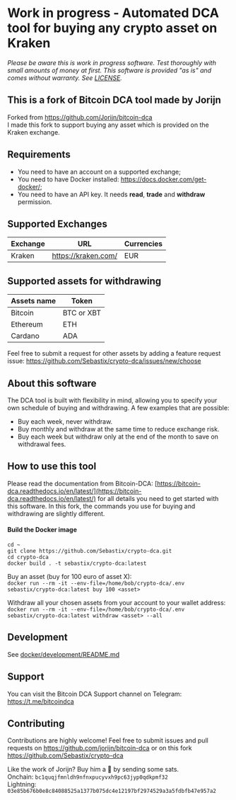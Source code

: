 # Work in progress - Automated DCA tool for buying any crypto asset on Kraken

_Please be aware this is work in progress software. Test thoroughly with small amounts of money at first. This software is provided "as is" and comes without warranty. See [LICENSE](LICENSE)._

## This is a fork of Bitcoin DCA tool made by Jorijn
Forked from https://github.com/Jorijn/bitcoin-dca  
I made this fork to support buying any asset which is provided on the Kraken exchange.

## Requirements
* You need to have an account on a supported exchange;
* You need to have Docker installed: https://docs.docker.com/get-docker/;
* You need to have an API key. It needs **read**, **trade** and **withdraw** permission.

## Supported Exchanges
| Exchange | URL | Currencies |
|------|------|------|
| Kraken | https://kraken.com/ | EUR |

## Supported assets for withdrawing
| Assets name | Token
|------|------|
|Bitcoin|BTC or XBT|
|Ethereum|ETH|
|Cardano|ADA|

Feel free to submit a request for other assets by adding a feature request issue: https://github.com/Sebastix/crypto-dca/issues/new/choose

## About this software
The DCA tool is built with flexibility in mind, allowing you to specify your own schedule of buying and withdrawing. A few examples that are possible:

* Buy each week, never withdraw.
* Buy monthly and withdraw at the same time to reduce exchange risk.
* Buy each week but withdraw only at the end of the month to save on withdrawal fees.

## How to use this tool
Please read the documentation from Bitcoin-DCA: [https://bitcoin-dca.readthedocs.io/en/latest/](https://bitcoin-dca.readthedocs.io/en/latest/) for all details you need to get started with this software.
In this fork, the commands you use for buying and withdrawing are slightly different.

#### Build the Docker image
```
cd ~
git clone https://github.com/Sebastix/crypto-dca.git
cd crypto-dca
docker build . -t sebastix/crypto-dca:latest
```

Buy an asset (buy for 100 euro of asset X):   
`docker run --rm -it --env-file=/home/bob/crypto-dca/.env sebastix/crypto-dca:latest buy 100 <asset>`

Withdraw all your chosen assets from your account to your wallet address:  
`docker run --rm -it --env-file=/home/bob/crypto-dca/.env sebastix/crypto-dca:latest withdraw <asset> --all`

## Development
See [docker/development/README.md](docker/development/README.md)

## Support
You can visit the Bitcoin DCA Support channel on Telegram: https://t.me/bitcoindca

## Contributing
Contributions are highly welcome! Feel free to submit issues and pull requests on https://github.com/jorijn/bitcoin-dca or on this fork https://github.com/Sebastix/crypto-dca

Like the work of Jorijn? Buy him a 🍺 by sending some sats.  
Onchain: `bc1quqjfmnldh9nfnxpucyvxh9pc63jyp0qdkpmf32`  
Lightning: `03e85b676b0e8c84088525a1377b075dc4e12197bf2974529a3a5fdbfb47e957a2`
